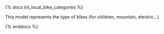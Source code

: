 {% docs int_local_bike_categories %}

This model represents the type of bikes (for children, mountain, electric...)

{% enddocs %}

